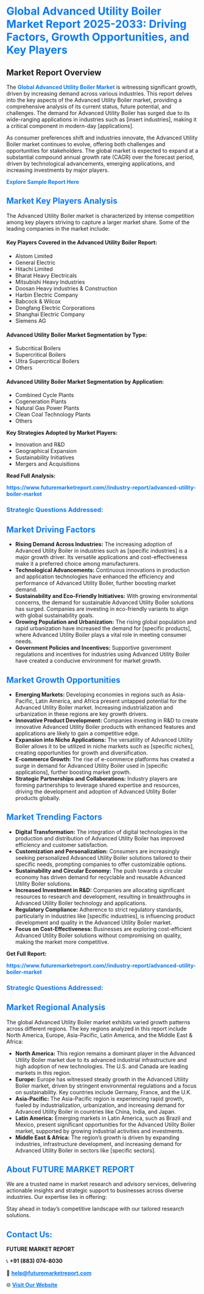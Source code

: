 <h1 style="color: #007BFF;">Global Advanced Utility Boiler Market Report 2025-2033: Driving Factors, Growth Opportunities, and Key Players</h1>

<section id="overview">
<h2>Market Report Overview</h2>
<p>The <a href="https://www.futuremarketreport.com//industry-report/advanced-utility-boiler-market" style="color: #007BFF; text-decoration: none;"><strong>Global Advanced Utility Boiler Market</strong></a> is witnessing significant growth, driven by increasing demand across various industries. This report delves into the key aspects of the Advanced Utility Boiler market, providing a comprehensive analysis of its current status, future potential, and challenges. The demand for Advanced Utility Boiler has surged due to its wide-ranging applications in industries such as [insert industries], making it a critical component in modern-day [applications].</p>
<p>As consumer preferences shift and industries innovate, the Advanced Utility Boiler market continues to evolve, offering both challenges and opportunities for stakeholders. The global market is expected to expand at a substantial compound annual growth rate (CAGR) over the forecast period, driven by technological advancements, emerging applications, and increasing investments by major players.</p>
</section>

<section id="overview">
<p><a href="https://www.futuremarketreport.com//request-sample/reportId=63100" style="color: #007BFF; text-decoration: none;"><strong>Explore Sample Report Here</strong></a></p>
</section>

<section id="key-players">
<h2 style="color: #007BFF;">Market Key Players Analysis</h2>
<p>The Advanced Utility Boiler market is characterized by intense competition among key players striving to capture a larger market share. Some of the leading companies in the market include:</p>
<h4>Key Players Covered in the Advanced Utility Boiler Report:</h4>
<ul><li>Alstom Limited</li><li>General Electric</li><li>Hitachi Limited</li><li>Bharat Heavy Electricals</li><li>Mitsubishi Heavy Industries</li><li>Doosan Heavy industries &amp; Construction</li><li>Harbin Electric Company</li><li>Babcock &amp; Wilcox</li><li>Dongfang Electric Corporations</li><li>Shanghai Electric Company</li><li>Siemens AG</li></ul>
<h4>Advanced Utility Boiler Market Segmentation by Type:</h4>
<ul><li>Subcritical Boilers</li><li>Supercritical Boilers</li><li>Ultra Supercritical Boilers</li><li>Others</li></ul>

<h4>Advanced Utility Boiler Market Segmentation by Application:</h4>
<ul><li>Combined Cycle Plants</li><li>Cogeneration Plants</li><li>Natural Gas Power Plants</li><li>Clean Coal Technology Plants</li><li>Others</li></ul>
<p><strong>Key Strategies Adopted by Market Players:</strong></p>
<ul>
<li>Innovation and R&D</li>
<li>Geographical Expansion</li>
<li>Sustainability Initiatives</li>
<li>Mergers and Acquisitions</li>
</ul>
</section>

<section>
<p><strong>Read Full Analysis: </strong></p><a href="https://www.futuremarketreport.com//industry-report/advanced-utility-boiler-market" style="color: #007BFF; text-decoration: none;"><strong>https://www.futuremarketreport.com//industry-report/advanced-utility-boiler-market</strong></a>
<h3 style="color: #007BFF;">Strategic Questions Addressed:</h3>
</section>

<section id="driving-factors">
<h2 style="color: #007BFF;">Market Driving Factors</h2>
<ul>
<li><strong>Rising Demand Across Industries:</strong> The increasing adoption of Advanced Utility Boiler in industries such as [specific industries] is a major growth driver. Its versatile applications and cost-effectiveness make it a preferred choice among manufacturers.</li>
<li><strong>Technological Advancements:</strong> Continuous innovations in production and application technologies have enhanced the efficiency and performance of Advanced Utility Boiler, further boosting market demand.</li>
<li><strong>Sustainability and Eco-Friendly Initiatives:</strong> With growing environmental concerns, the demand for sustainable Advanced Utility Boiler solutions has surged. Companies are investing in eco-friendly variants to align with global sustainability goals.</li>
<li><strong>Growing Population and Urbanization:</strong> The rising global population and rapid urbanization have increased the demand for [specific products], where Advanced Utility Boiler plays a vital role in meeting consumer needs.</li>
<li><strong>Government Policies and Incentives:</strong> Supportive government regulations and incentives for industries using Advanced Utility Boiler have created a conducive environment for market growth.</li>
</ul>
</section>

<section id="growth-opportunities">
<h2 style="color: #007BFF;">Market Growth Opportunities</h2>
<ul>
<li><strong>Emerging Markets:</strong> Developing economies in regions such as Asia-Pacific, Latin America, and Africa present untapped potential for the Advanced Utility Boiler market. Increasing industrialization and urbanization in these regions are key growth drivers.</li>
<li><strong>Innovative Product Development:</strong> Companies investing in R&D to create innovative Advanced Utility Boiler products with enhanced features and applications are likely to gain a competitive edge.</li>
<li><strong>Expansion into Niche Applications:</strong> The versatility of Advanced Utility Boiler allows it to be utilized in niche markets such as [specific niches], creating opportunities for growth and diversification.</li>
<li><strong>E-commerce Growth:</strong> The rise of e-commerce platforms has created a surge in demand for Advanced Utility Boiler used in [specific applications], further boosting market growth.</li>
<li><strong>Strategic Partnerships and Collaborations:</strong> Industry players are forming partnerships to leverage shared expertise and resources, driving the development and adoption of Advanced Utility Boiler products globally.</li>
</ul>
</section>

<section id="trending-factors">
<h2 style="color: #007BFF;">Market Trending Factors</h2>
<ul>
<li><strong>Digital Transformation:</strong> The integration of digital technologies in the production and distribution of Advanced Utility Boiler has improved efficiency and customer satisfaction.</li>
<li><strong>Customization and Personalization:</strong> Consumers are increasingly seeking personalized Advanced Utility Boiler solutions tailored to their specific needs, prompting companies to offer customizable options.</li>
<li><strong>Sustainability and Circular Economy:</strong> The push towards a circular economy has driven demand for recyclable and reusable Advanced Utility Boiler solutions.</li>
<li><strong>Increased Investment in R&D:</strong> Companies are allocating significant resources to research and development, resulting in breakthroughs in Advanced Utility Boiler technology and applications.</li>
<li><strong>Regulatory Compliance:</strong> Adherence to strict regulatory standards, particularly in industries like [specific industries], is influencing product development and quality in the Advanced Utility Boiler market.</li>
<li><strong>Focus on Cost-Effectiveness:</strong> Businesses are exploring cost-efficient Advanced Utility Boiler solutions without compromising on quality, making the market more competitive.</li>
</ul>
</section>

<section>
<p><strong>Get Full Report: </strong></p><a href="https://www.futuremarketreport.com//industry-report/advanced-utility-boiler-market" style="color: #007BFF; text-decoration: none;"><strong>https://www.futuremarketreport.com//industry-report/advanced-utility-boiler-market</strong></a>
<h3 style="color: #007BFF;">Strategic Questions Addressed:</h3>
</section>


<section id="regional-analysis">
<h2 style="color: #007BFF;">Market Regional Analysis</h2>
<p>The global Advanced Utility Boiler market exhibits varied growth patterns across different regions. The key regions analyzed in this report include North America, Europe, Asia-Pacific, Latin America, and the Middle East & Africa:</p>
<ul>
<li><strong>North America:</strong> This region remains a dominant player in the Advanced Utility Boiler market due to its advanced industrial infrastructure and high adoption of new technologies. The U.S. and Canada are leading markets in this region.</li>
<li><strong>Europe:</strong> Europe has witnessed steady growth in the Advanced Utility Boiler market, driven by stringent environmental regulations and a focus on sustainability. Key countries include Germany, France, and the U.K.</li>
<li><strong>Asia-Pacific:</strong> The Asia-Pacific region is experiencing rapid growth, fueled by industrialization, urbanization, and increasing demand for Advanced Utility Boiler in countries like China, India, and Japan.</li>
<li><strong>Latin America:</strong> Emerging markets in Latin America, such as Brazil and Mexico, present significant opportunities for the Advanced Utility Boiler market, supported by growing industrial activities and investments.</li>
<li><strong>Middle East & Africa:</strong> The region’s growth is driven by expanding industries, infrastructure development, and increasing demand for Advanced Utility Boiler in sectors like [specific sectors].</li>
</ul>
</section>

<footer>
<h2 style="color: #007BFF;">About FUTURE MARKET REPORT</h2>
<p>We are a trusted name in market research and advisory services, delivering actionable insights and strategic support to businesses across diverse industries. Our expertise lies in offering:</p>

<p>Stay ahead in today’s competitive landscape with our tailored research solutions.</p>

<h2 style="color: #007BFF;">Contact Us:</h2>
<p><strong>FUTURE MARKET REPORT</strong></p>
<p>📞 <strong>+91 (883) 074-8030</strong></p>
<p>📧 <strong><a href="mailto:help@futuremarketreport.com" style="color: #007BFF;">help@futuremarketreport.com</a></strong></p>
<p>🌐 <strong><a href="https://www.futuremarketreport.com/" style="color: #007BFF;">Visit Our Website</a></strong></p>
</footer>
